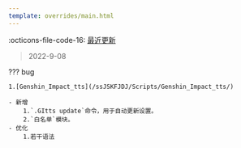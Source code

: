 ```yaml
---
template: overrides/main.html
---
```


:octicons-file-code-16: [最近更新]()

> 2022-9-08

??? bug

	1.[Genshin_Impact_tts](/ssJSKFJDJ/Scripts/Genshin_Impact_tts/)
		
	- 新增
		1.`.GItts update`命令，用于自动更新设置。
		2.`白名单`模块。
	- 优化
		1.若干语法